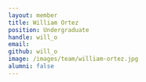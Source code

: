 ```yaml
---
layout: member
title: William Ortez
position: Undergraduate
handle: will_o
email:
github: will_o
image: /images/team/william-ortez.jpg
alumni: false
---
```


